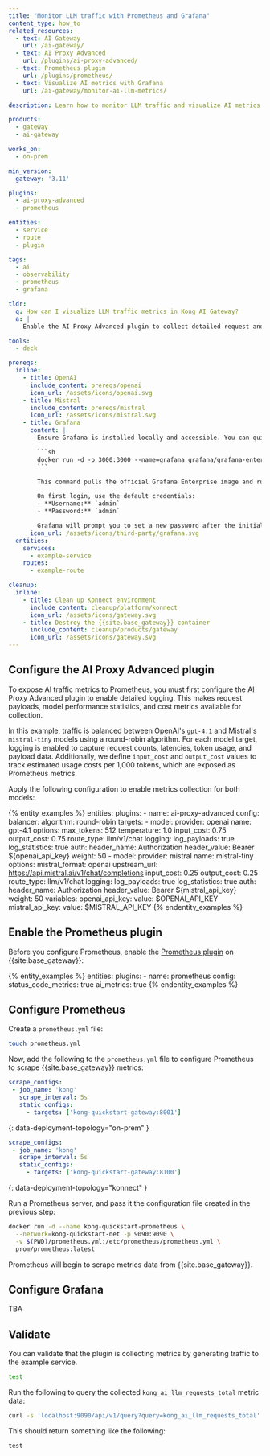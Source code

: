 ```yaml
---
title: "Monitor LLM traffic with Prometheus and Grafana"
content_type: how_to
related_resources:
  - text: AI Gateway
    url: /ai-gateway/
  - text: AI Proxy Advanced
    url: /plugins/ai-proxy-advanced/
  - text: Prometheus plugin
    url: /plugins/prometheus/
  - text: Visualize AI metrics with Grafana
    url: /ai-gateway/monitor-ai-llm-metrics/

description: Learn how to monitor LLM traffic and visualize AI metrics in Grafana using the AI Proxy Advanced and Prometheus plugins in {{ site.base_gateway }}.

products:
  - gateway
  - ai-gateway

works_on:
  - on-prem

min_version:
  gateway: '3.11'

plugins:
  - ai-proxy-advanced
  - prometheus

entities:
  - service
  - route
  - plugin

tags:
  - ai
  - observability
  - prometheus
  - grafana

tldr:
  q: How can I visualize LLM traffic metrics in Kong AI Gateway?
  a: |
    Enable the AI Proxy Advanced plugin to collect detailed request and model statistics. Then configure the Prometheus plugin to expose these metrics for scraping. Finally, connect Grafana to visualize model performance, usage trends, and traffic distribution in real time.

tools:
  - deck

prereqs:
  inline:
    - title: OpenAI
      include_content: prereqs/openai
      icon_url: /assets/icons/openai.svg
    - title: Mistral
      include_content: prereqs/mistral
      icon_url: /assets/icons/mistral.svg
    - title: Grafana
      content: |
        Ensure Grafana is installed locally and accessible. You can quickly start a Grafana instance using Docker:

        ```sh
        docker run -d -p 3000:3000 --name=grafana grafana/grafana-enterprise
        ```

        This command pulls the official Grafana Enterprise image and runs it on port `3000`. Once running, Grafana is accessible at [http://localhost:3000](http://localhost:3000).

        On first login, use the default credentials:
        - **Username:** `admin`
        - **Password:** `admin`

        Grafana will prompt you to set a new password after the initial login.
      icon_url: /assets/icons/third-party/grafana.svg
  entities:
    services:
      - example-service
    routes:
      - example-route

cleanup:
  inline:
    - title: Clean up Konnect environment
      include_content: cleanup/platform/konnect
      icon_url: /assets/icons/gateway.svg
    - title: Destroy the {{site.base_gateway}} container
      include_content: cleanup/products/gateway
      icon_url: /assets/icons/gateway.svg
---
```

## Configure the AI Proxy Advanced plugin

To expose AI traffic metrics to Prometheus, you must first configure the AI Proxy Advanced plugin to enable detailed logging. This makes request payloads, model performance statistics, and cost metrics available for collection.

In this example, traffic is balanced between OpenAI's `gpt-4.1` and Mistral's `mistral-tiny` models using a round-robin algorithm. For each model target, logging is enabled to capture request counts, latencies, token usage, and payload data. Additionally, we define `input_cost` and `output_cost` values to track estimated usage costs per 1,000 tokens, which are exposed as Prometheus metrics.

Apply the following configuration to enable metrics collection for both models:

{% entity_examples %}
entities:
  plugins:
    - name: ai-proxy-advanced
      config:
        balancer:
          algorithm: round-robin
        targets:
          - model:
              provider: openai
              name: gpt-4.1
              options:
                max_tokens: 512
                temperature: 1.0
                input_cost: 0.75
                output_cost: 0.75
            route_type: llm/v1/chat
            logging:
              log_payloads: true
              log_statistics: true
            auth:
              header_name: Authorization
              header_value: Bearer ${openai_api_key}
            weight: 50
          - model:
              provider: mistral
              name: mistral-tiny
              options:
                mistral_format: openai
                upstream_url: https://api.mistral.ai/v1/chat/completions
                input_cost: 0.25
                output_cost: 0.25
            route_type: llm/v1/chat
            logging:
              log_payloads: true
              log_statistics: true
            auth:
              header_name: Authorization
              header_value: Bearer ${mistral_api_key}
            weight: 50
variables:
  openai_api_key:
    value: $OPENAI_API_KEY
  mistral_api_key:
    value: $MISTRAL_API_KEY
{% endentity_examples %}


## Enable the Prometheus plugin

Before you configure Prometheus, enable the [Prometheus plugin](/plugins/prometheus/) on {{site.base_gateway}}:

{% entity_examples %}
entities:
  plugins:
    - name: prometheus
      config:
        status_code_metrics: true
        ai_metrics: true
{% endentity_examples %}

## Configure Prometheus

Create a `prometheus.yml` file:

```sh
touch prometheus.yml
```

Now, add the following to the `prometheus.yml` file to configure Prometheus to scrape {{site.base_gateway}} metrics:

```yaml
scrape_configs:
 - job_name: 'kong'
   scrape_interval: 5s
   static_configs:
     - targets: ['kong-quickstart-gateway:8001']
```
{: data-deployment-topology="on-prem" }

```yaml
scrape_configs:
 - job_name: 'kong'
   scrape_interval: 5s
   static_configs:
     - targets: ['kong-quickstart-gateway:8100']
```
{: data-deployment-topology="konnect" }

Run a Prometheus server, and pass it the configuration file created in the previous step:

```sh
docker run -d --name kong-quickstart-prometheus \
  --network=kong-quickstart-net -p 9090:9090 \
  -v $(PWD)/prometheus.yml:/etc/prometheus/prometheus.yml \
  prom/prometheus:latest
```

Prometheus will begin to scrape metrics data from {{site.base_gateway}}.

## Configure Grafana

TBA

## Validate

You can validate that the plugin is collecting metrics by generating traffic to the example service.

```bash
test
```

Run the following to query the collected `kong_ai_llm_requests_total` metric data:

```sh
curl -s 'localhost:9090/api/v1/query?query=kong_ai_llm_requests_total'
```


This should return something like the following:
```
test
```

<!-- TBA: see your Grafana dashboard. -->